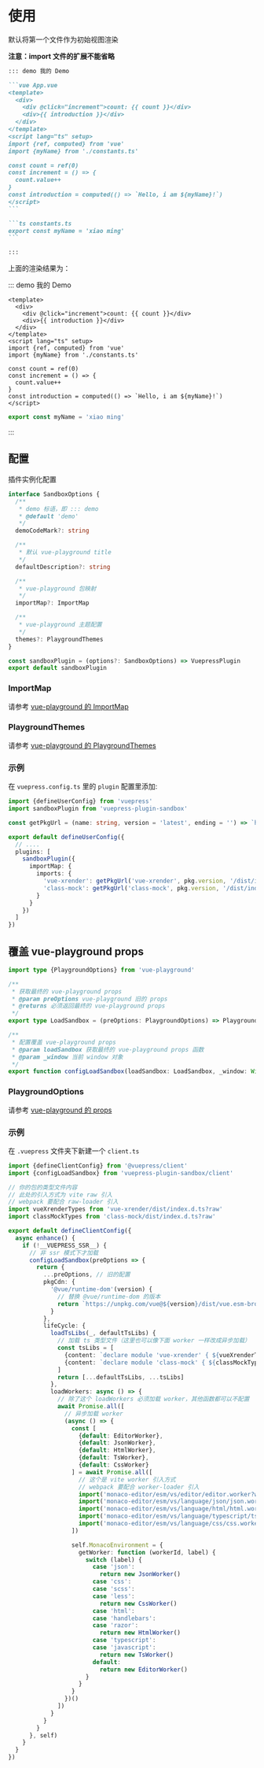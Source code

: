 # 使用

默认将第一个文件作为初始视图渲染

**注意：import 文件的扩展不能省略**

````md
::: demo 我的 Demo

```vue App.vue
<template>
  <div>
    <div @click="increment">count: {{ count }}</div>
    <div>{{ introduction }}</div>
  </div>
</template>
<script lang="ts" setup>
import {ref, computed} from 'vue'
import {myName} from './constants.ts'

const count = ref(0)
const increment = () => {
  count.value++
}
const introduction = computed(() => `Hello, i am ${myName}!`)
</script>
```

```ts constants.ts
export const myName = 'xiao ming'
```

:::
````

上面的渲染结果为：

::: demo 我的 Demo

```vue App.vue
<template>
  <div>
    <div @click="increment">count: {{ count }}</div>
    <div>{{ introduction }}</div>
  </div>
</template>
<script lang="ts" setup>
import {ref, computed} from 'vue'
import {myName} from './constants.ts'

const count = ref(0)
const increment = () => {
  count.value++
}
const introduction = computed(() => `Hello, i am ${myName}!`)
</script>
```

```ts constants.ts
export const myName = 'xiao ming'
```

:::

## 配置

插件实例化配置

```ts
interface SandboxOptions {
  /**
   * demo 标语，即 ::: demo
   * @default 'demo'
   */
  demoCodeMark?: string

  /**
   * 默认 vue-playground title
   */
  defaultDescription?: string

  /**
   * vue-playground 包映射
   */
  importMap?: ImportMap

  /**
   * vue-playground 主题配置
   */
  themes?: PlaygroundThemes
}

const sandboxPlugin = (options?: SandboxOptions) => VuepressPlugin
export default sandboxPlugin
```

### ImportMap

请参考 [vue-playground 的 ImportMap](../vue-playground/configuration.html#importmap-包映射)

### PlaygroundThemes

请参考 [vue-playground 的 PlaygroundThemes](../vue-playground/configuration.html#playgroundthemes-主题定制)

### 示例

在 `vuepress.config.ts` 里的 `plugin` 配置里添加:

```ts
import {defineUserConfig} from 'vuepress'
import sandboxPlugin from 'vuepress-plugin-sandbox'

const getPkgUrl = (name: string, version = 'latest', ending = '') => `https://unpkg.com/${name}@${version}${ending}`

export default defineUserConfig({
  // ....
  plugins: [
    sandboxPlugin({
      importMap: {
        imports: {
          'vue-xrender': getPkgUrl('vue-xrender', pkg.version, '/dist/index.mjs'),
          'class-mock': getPkgUrl('class-mock', pkg.version, '/dist/index.mjs')
        }
      }
    })
  ]
})
```

## 覆盖 vue-playground props

```ts
import type {PlaygroundOptions} from 'vue-playground'

/**
 * 获取最终的 vue-playground props
 * @param preOptions vue-playground 旧的 props
 * @returns 必须返回最终的 vue-playground props
 */
export type LoadSandbox = (preOptions: PlaygroundOptions) => PlaygroundOptions

/**
 * 配置覆盖 vue-playground props
 * @param loadSandbox 获取最终的 vue-playground props 函数
 * @param _window 当前 window 对象
 */
export function configLoadSandbox(loadSandbox: LoadSandbox, _window: Window = self): void
```

### PlaygroundOptions

请参考 [vue-playground 的 props](../vue-playground/configuration.html#props)

### 示例

在 `.vuepress` 文件夹下新建一个 `client.ts`

```ts
import {defineClientConfig} from '@vuepress/client'
import {configLoadSandbox} from 'vuepress-plugin-sandbox/client'

// 你的包的类型文件内容
// 此处的引入方式为 vite raw 引入
// webpack 要配合 raw-loader 引入
import vueXrenderTypes from 'vue-xrender/dist/index.d.ts?raw'
import classMockTypes from 'class-mock/dist/index.d.ts?raw'

export default defineClientConfig({
  async enhance() {
    if (!__VUEPRESS_SSR__) {
      // 非 ssr 模式下才加载
      configLoadSandbox(preOptions => {
        return {
          ...preOptions, // 旧的配置
          pkgCdn: {
            '@vue/runtime-dom'(version) {
              // 替换 @vue/runtime-dom 的版本
              return `https://unpkg.com/vue@${version}/dist/vue.esm-browser.js`
            }
          },
          lifeCycle: {
            loadTsLibs(_, defaultTsLibs) {
              // 加载 ts 类型文件（这里也可以像下面 worker 一样改成异步加载）
              const tsLibs = [
                {content: `declare module 'vue-xrender' { ${vueXrenderTypes} }`},
                {content: `declare module 'class-mock' { ${classMockTypes} }`}
              ]
              return [...defaultTsLibs, ...tsLibs]
            },
            loadWorkers: async () => {
              // 除了这个 loadWorkers 必须加载 worker，其他函数都可以不配置
              await Promise.all([
                // 异步加载 worker
                (async () => {
                  const [
                    {default: EditorWorker},
                    {default: JsonWorker},
                    {default: HtmlWorker},
                    {default: TsWorker},
                    {default: CssWorker}
                  ] = await Promise.all([
                    // 这个是 vite worker 引入方式
                    // webpack 要配合 worker-loader 引入
                    import('monaco-editor/esm/vs/editor/editor.worker?worker'),
                    import('monaco-editor/esm/vs/language/json/json.worker?worker'),
                    import('monaco-editor/esm/vs/language/html/html.worker?worker'),
                    import('monaco-editor/esm/vs/language/typescript/ts.worker?worker'),
                    import('monaco-editor/esm/vs/language/css/css.worker?worker')
                  ])

                  self.MonacoEnvironment = {
                    getWorker: function (workerId, label) {
                      switch (label) {
                        case 'json':
                          return new JsonWorker()
                        case 'css':
                        case 'scss':
                        case 'less':
                          return new CssWorker()
                        case 'html':
                        case 'handlebars':
                        case 'razor':
                          return new HtmlWorker()
                        case 'typescript':
                        case 'javascript':
                          return new TsWorker()
                        default:
                          return new EditorWorker()
                      }
                    }
                  }
                })()
              ])
            }
          }
        }
      }, self)
    }
  }
})
```
